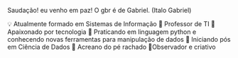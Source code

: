 Saudação!
eu venho em paz!
O gbr é de Gabriel. (Italo Gabriel)

💡 Atualmente formado em Sistemas de Informação
📎 Professor de TI
🔦 Apaixonado por tecnologia
🔦 Praticando em linguagem python e conhecendo novas ferramentas para manipulação de dados
🔦 Iniciando pós em Ciência de Dados 
📌 Acreano do pé rachado
🔭Observador e criativo 
